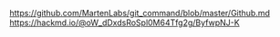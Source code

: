 https://github.com/MartenLabs/git_command/blob/master/Github.md
https://hackmd.io/@oW_dDxdsRoSpl0M64Tfg2g/ByfwpNJ-K
